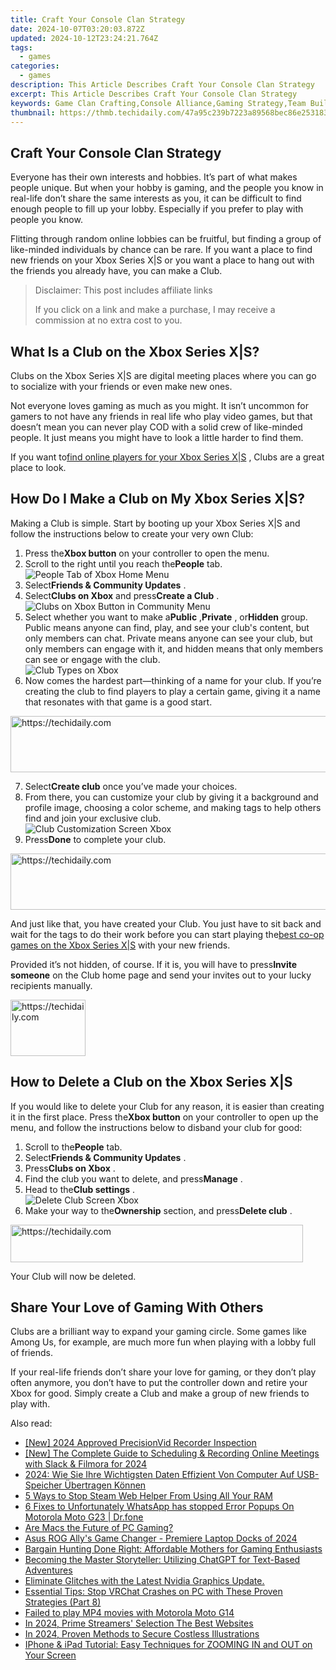 ```yaml
---
title: Craft Your Console Clan Strategy
date: 2024-10-07T03:20:03.872Z
updated: 2024-10-12T23:24:21.764Z
tags:
  - games
categories:
  - games
description: This Article Describes Craft Your Console Clan Strategy
excerpt: This Article Describes Craft Your Console Clan Strategy
keywords: Game Clan Crafting,Console Alliance,Gaming Strategy,Team Building,Play Club Planning,Consoles United,Gaming Collectives
thumbnail: https://thmb.techidaily.com/47a95c239b7223a89568bec86e25318318c6bf5e06ffe2d66f019a638a803bcd.jpg
---
```


## Craft Your Console Clan Strategy

 Everyone has their own interests and hobbies. It’s part of what makes people unique. But when your hobby is gaming, and the people you know in real-life don’t share the same interests as you, it can be difficult to find enough people to fill up your lobby. Especially if you prefer to play with people you know.

 Flitting through random online lobbies can be fruitful, but finding a group of like-minded individuals by chance can be rare. If you want a place to find new friends on your Xbox Series X|S or you want a place to hang out with the friends you already have, you can make a Club.

>  Disclaimer: This post includes affiliate links
>
>  If you click on a link and make a purchase, I may receive a commission at no extra cost to you.
>

## What Is a Club on the Xbox Series X|S?

 Clubs on the Xbox Series X|S are digital meeting places where you can go to socialize with your friends or even make new ones.

 Not everyone loves gaming as much as you might. It isn’t uncommon for gamers to not have any friends in real life who play video games, but that doesn’t mean you can never play COD with a solid crew of like-minded people. It just means you might have to look a little harder to find them.

 If you want to[find online players for your Xbox Series X|S](https://www.makeuseof.com/how-to-find-online-players-on-xbox-series-xs/) , Clubs are a great place to look.

## How Do I Make a Club on My Xbox Series X|S?

 Making a Club is simple. Start by booting up your Xbox Series X|S and follow the instructions below to create your very own Club:

1. Press the**Xbox button** on your controller to open the menu.
2. Scroll to the right until you reach the**People** tab.  
![People Tab of Xbox Home Menu](https://static1.makeuseofimages.com/wordpress/wp-content/uploads/2023/09/people-tab-of-xbox-home-menu.jpg)
3. Select**Friends & Community Updates** .
4. Select**Clubs on Xbox** and press**Create a Club** .  
![Clubs on Xbox Button in Community Menu](https://static1.makeuseofimages.com/wordpress/wp-content/uploads/2023/09/clubs-on-xbox-button-in-community-menu.jpg)
5. Select whether you want to make a**Public** ,**Private** , or**Hidden** group. Public means anyone can find, play, and see your club's content, but only members can chat. Private means anyone can see your club, but only members can engage with it, and hidden means that only members can see or engage with the club.  
![Club Types on Xbox](https://static1.makeuseofimages.com/wordpress/wp-content/uploads/2023/09/club-types-on-xbox.jpg)
6. Now comes the hardest part—thinking of a name for your club. If you’re creating the club to find players to play a certain game, giving it a name that resonates with that game is a good start.

<!-- affiliate ads begin -->
<a href="https://appsumo.8odi.net/c/5597632/2151860/7443" target="_top" id="2151860">
  <img src="//a.impactradius-go.com/display-ad/7443-2151860" border="0" alt="https://techidaily.com" width="728" height="90"/>
</a>
<img height="0" width="0" src="https://appsumo.8odi.net/i/5597632/2151860/7443" style="position:absolute;visibility:hidden;" border="0" />
<!-- affiliate ads end -->

7. Select**Create club** once you’ve made your choices.
8. From there, you can customize your club by giving it a background and profile image, choosing a color scheme, and making tags to help others find and join your exclusive club.  
![Club Customization Screen Xbox](https://static1.makeuseofimages.com/wordpress/wp-content/uploads/2023/09/club-customization-screen-xbox.jpg)
9. Press**Done** to complete your club.

<!-- affiliate ads begin -->
<a href="https://imp.i357552.net/c/5597632/1001453/11832" target="_top" id="1001453">
  <img src="//a.impactradius-go.com/display-ad/11832-1001453" border="0" alt="https://techidaily.com" width="728" height="90"/>
</a>
<img height="0" width="0" src="https://imp.i357552.net/i/5597632/1001453/11832" style="position:absolute;visibility:hidden;" border="0" />
<!-- affiliate ads end -->

 And just like that, you have created your Club. You just have to sit back and wait for the tags to do their work before you can start playing the[best co-op games on the Xbox Series X|S](https://www.makeuseof.com/best-couch-co-op-games-for-xbox-series-x-s/) with your new friends.

 Provided it’s not hidden, of course. If it is, you will have to press**Invite someone** on the Club home page and send your invites out to your lucky recipients manually.

<!-- affiliate ads begin -->
<a href="https://25home.pxf.io/c/5597632/2148635/16836" target="_top" id="2148635">
  <img src="//a.impactradius-go.com/display-ad/16836-2148635" border="0" alt="https://techidaily.com" width="120" height="90"/>
</a>
<img height="0" width="0" src="https://25home.pxf.io/i/5597632/2148635/16836" style="position:absolute;visibility:hidden;" border="0" />
<!-- affiliate ads end -->

## How to Delete a Club on the Xbox Series X|S

 If you would like to delete your Club for any reason, it is easier than creating it in the first place. Press the**Xbox button** on your controller to open up the menu, and follow the instructions below to disband your club for good:

1. Scroll to the**People** tab.
2. Select**Friends & Community Updates** .
3. Press**Clubs on Xbox** .
4. Find the club you want to delete, and press**Manage** .
5. Head to the**Club settings** .  
![Delete Club Screen Xbox](https://static1.makeuseofimages.com/wordpress/wp-content/uploads/2023/09/delete-club-screen-xbox.jpg)
6. Make your way to the**Ownership** section, and press**Delete club** .

<!-- affiliate ads begin -->
<a href="https://25home.pxf.io/c/5597632/2148648/16836" target="_top" id="2148648">
  <img src="//a.impactradius-go.com/display-ad/16836-2148648" border="0" alt="https://techidaily.com" width="468" height="60"/>
</a>
<img height="0" width="0" src="https://25home.pxf.io/i/5597632/2148648/16836" style="position:absolute;visibility:hidden;" border="0" />
<!-- affiliate ads end -->

Your Club will now be deleted.

## Share Your Love of Gaming With Others

 Clubs are a brilliant way to expand your gaming circle. Some games like Among Us, for example, are much more fun when playing with a lobby full of friends.

 If your real-life friends don’t share your love for gaming, or they don’t play often anymore, you don’t have to put the controller down and retire your Xbox for good. Simply create a Club and make a group of new friends to play with.

<ins class="adsbygoogle"
     style="display:block"
     data-ad-format="autorelaxed"
     data-ad-client="ca-pub-7571918770474297"
     data-ad-slot="1223367746"></ins>

<ins class="adsbygoogle"
     style="display:block"
     data-ad-client="ca-pub-7571918770474297"
     data-ad-slot="8358498916"
     data-ad-format="auto"
     data-full-width-responsive="true"></ins>

<span class="atpl-alsoreadstyle">Also read:</span>
<div><ul>
<li><a href="https://digital-screen-recording.techidaily.com/new-2024-approved-precisionvid-recorder-inspection/"><u>[New] 2024 Approved PrecisionVid Recorder Inspection</u></a></li>
<li><a href="https://video-capture.techidaily.com/new-the-complete-guide-to-scheduling-and-recording-online-meetings-with-slack-and-filmora-for-2024/"><u>[New] The Complete Guide to Scheduling & Recording Online Meetings with Slack & Filmora for 2024</u></a></li>
<li><a href="https://win-manuals.techidaily.com/2024-wie-sie-ihre-wichtigsten-daten-effizient-von-computer-auf-usb-speicher-ubertragen-konnen/"><u>2024: Wie Sie Ihre Wichtigsten Daten Effizient Von Computer Auf USB-Speicher Übertragen Können</u></a></li>
<li><a href="https://games-able.techidaily.com/5-ways-to-stop-steam-web-helper-from-using-all-your-ram/"><u>5 Ways to Stop Steam Web Helper From Using All Your RAM</u></a></li>
<li><a href="https://howto.techidaily.com/6-fixes-to-unfortunately-whatsapp-has-stopped-error-popups-on-motorola-moto-g23-drfone-by-drfone-fix-android-problems-fix-android-problems/"><u>6 Fixes to Unfortunately WhatsApp has stopped Error Popups On Motorola Moto G23 | Dr.fone</u></a></li>
<li><a href="https://games-able.techidaily.com/are-macs-the-future-of-pc-gaming/"><u>Are Macs the Future of PC Gaming?</u></a></li>
<li><a href="https://games-able.techidaily.com/asus-rog-allys-game-changer-premiere-laptop-docks-of-2024/"><u>Asus ROG Ally's Game Changer - Premiere Laptop Docks of 2024</u></a></li>
<li><a href="https://games-able.techidaily.com/bargain-hunting-done-right-affordable-mothers-for-gaming-enthusiasts/"><u>Bargain Hunting Done Right: Affordable Mothers for Gaming Enthusiasts</u></a></li>
<li><a href="https://games-able.techidaily.com/becoming-the-master-storyteller-utilizing-chatgpt-for-text-based-adventures/"><u>Becoming the Master Storyteller: Utilizing ChatGPT for Text-Based Adventures</u></a></li>
<li><a href="https://games-able.techidaily.com/1719166175522-eliminate-glitches-with-the-latest-nvidia-graphics-update/"><u>Eliminate Glitches with the Latest Nvidia Graphics Update.</u></a></li>
<li><a href="https://win-answers.techidaily.com/essential-tips-stop-vrchat-crashes-on-pc-with-these-proven-strategies-part-8/"><u>Essential Tips: Stop VRChat Crashes on PC with These Proven Strategies (Part 8)</u></a></li>
<li><a href="https://phone-solutions.techidaily.com/failed-to-play-mp4-movies-with-motorola-moto-g14-by-aiseesoft-video-converter-play-mp4-on-android/"><u>Failed to play MP4 movies with Motorola Moto G14</u></a></li>
<li><a href="https://fox-info.techidaily.com/in-2024-prime-streamers-selection-the-best-websites/"><u>In 2024, Prime Streamers' Selection The Best Websites</u></a></li>
<li><a href="https://fox-direct.techidaily.com/in-2024-proven-methods-to-secure-costless-illustrations/"><u>In 2024, Proven Methods to Secure Costless Illustrations</u></a></li>
<li><a href="https://tech-renaissance.techidaily.com/iphone-and-ipad-tutorial-easy-techniques-for-zooming-in-and-out-on-your-screen/"><u>IPhone & iPad Tutorial: Easy Techniques for ZOOMING IN and OUT on Your Screen</u></a></li>
</ul></div>

